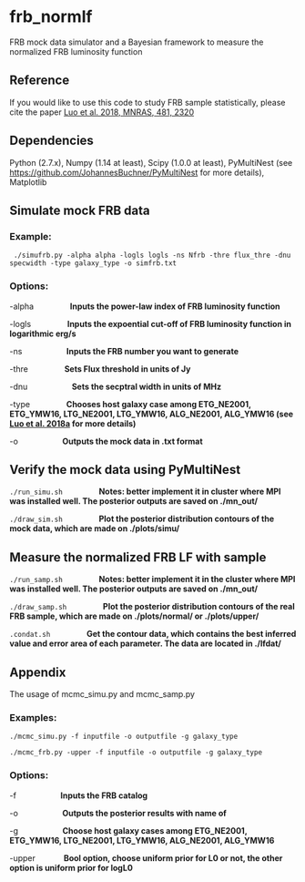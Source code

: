 # frb_normlf

FRB mock data simulator and a Bayesian framework to measure the normalized FRB luminosity function

## Reference

If you would like to use this code to study FRB sample statistically, please cite the paper [Luo et al. 2018, MNRAS, 481, 2320](https://ui.adsabs.harvard.edu/abs/2018MNRAS.481.2320L/abstract)

## Dependencies

Python (2.7.x), Numpy (1.14 at least), Scipy (1.0.0 at least), PyMultiNest (see https://github.com/JohannesBuchner/PyMultiNest for more details), Matplotlib

## Simulate mock FRB data
### Example: 
```
 ./simufrb.py -alpha alpha -logls logls -ns Nfrb -thre flux_thre -dnu specwidth -type galaxy_type -o simfrb.txt
```
### Options: 

-alpha  &emsp;&emsp;&emsp;&emsp;  **Inputs the power-law index of FRB luminosity function**

-logls  &emsp;&emsp;&emsp;&emsp;  **Inputs the expoential cut-off of FRB luminosity function in logarithmic erg/s**

-ns  &emsp;&emsp;&emsp;&emsp;&emsp;  **Inputs the FRB number you want to generate**

-thre  &emsp;&emsp;&emsp;&emsp;  **Sets Flux threshold in units of Jy**

-dnu  &emsp;&emsp;&emsp;&emsp;&emsp;  **Sets the secptral width in units of MHz**

-type &emsp;&emsp;&emsp;&emsp; **Chooses host galaxy case among ETG_NE2001, ETG_YMW16, LTG_NE2001, LTG_YMW16, ALG_NE2001, ALG_YMW16 (see [Luo et al. 2018a](http://adsabs.harvard.edu/abs/2018MNRAS.481.2320L) for more details)**

-o &emsp;&emsp;&emsp;&emsp;&emsp;  **Outputs the mock data in .txt format**

## Verify the mock data using PyMultiNest

``` ./run_simu.sh ``` &emsp;&emsp;&emsp;&emsp;
**Notes: better implement it in cluster where MPI was installed well. The posterior outputs are saved on ./mn_out/**

``` ./draw_sim.sh ``` &emsp;&emsp;&emsp;&emsp;
**Plot the posterior distribution contours of the mock data, which are made on ./plots/simu/**

## Measure the normalized FRB LF with sample

``` ./run_samp.sh ``` &emsp;&emsp;&emsp;&emsp;
**Notes: better implement it in the cluster where MPI was installed well. The posterior outputs are saved on ./mn_out/**

``` ./draw_samp.sh ``` &emsp;&emsp;&emsp;&emsp;
**Plot the posterior distribution contours of the real FRB sample, which are made on ./plots/normal/ or ./plots/upper/**

``` .condat.sh ``` &emsp;&emsp;&emsp;&emsp;
**Get the contour data, which contains the best inferred value and error area of each parameter. The data are located in ./lfdat/** 

## Appendix
The usage of mcmc_simu.py and mcmc_samp.py

### Examples:

``` 
./mcmc_simu.py -f inputfile -o outputfile -g galaxy_type 

./mcmc_frb.py -upper -f inputfile -o outputfile -g galaxy_type
```
### Options:

-f &emsp;&emsp;&emsp;&emsp;&emsp; **Inputs the FRB catalog**

-o &emsp;&emsp;&emsp;&emsp;&emsp; **Outputs the posterior results with name of**

-g &emsp;&emsp;&emsp;&emsp;&emsp; **Choose host galaxy cases among ETG_NE2001, ETG_YMW16, LTG_NE2001, LTG_YMW16, ALG_NE2001, ALG_YMW16**

-upper &emsp;&emsp;&emsp; **Bool option, choose uniform prior for L0 or not, the other option is uniform prior for logL0**
